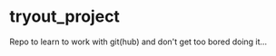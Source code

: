 tryout_project
==============

Repo to learn to work with git(hub) and don't get too bored doing it...